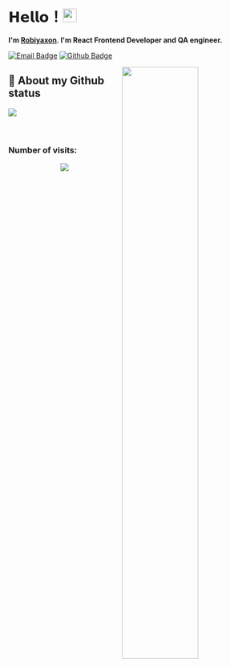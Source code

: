 # 𝗛𝗲𝗹𝗹𝗼！<img src="https://user-images.githubusercontent.com/5679180/79618120-0daffb80-80be-11ea-819e-d2b0fa904d07.gif" width="27px"> 

**I'm [Robiyaxon](https://github.com/Robiyaxon). I'm React Frontend Developer and QA engineer.**

[![Email Badge](https://img.shields.io/badge/Gmail-D14836?style=for-the-badge&logo=gmail&logoColor=white)](mailto:tuhtaevarobiahon@gmail.com)
[![Github Badge](https://img.shields.io/badge/GitHub-100000?style=for-the-badge&logo=github&logoColor=white)](https://github.com/Robiyaxon)


<img align="right" width='55%' src="https://github-readme-stats.vercel.app/api?username=Robiyaxon&show_icons=true&hide_border=true">

## 🧐 About my Github status
<div>

<a href="https://github.com/Robiyaxon">
  <img align="center" src="https://github-readme-stats.vercel.app/api/top-langs/?username=Robiyaxon&bg_color=0d1117&text_color=bdc3c7&title_color=f1c40f&hide_border=true&layout=compact&langs_count=10" />
</a>
</div>
</br>


<br />

<!-- <div  align="center"> <img src="https://activity-graph.herokuapp.com/graph?username=Robiyaxon&theme=xcode" /></div>
</div> -->

   ### Number of visits:
<p align="center">
   <img src="https://profile-counter.glitch.me/{Robiyaxon}/count.svg"/>
</p>
